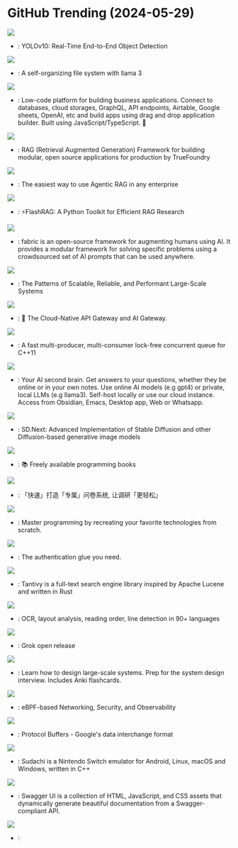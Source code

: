 # GitHub Trending (2024-05-29)

![](https://img.shields.io/badge/Python-New%201-green?style=flat-square&logo=appveyor)
- [](https://github.comundefined): YOLOv10: Real-Time End-to-End Object Detection

![](https://img.shields.io/badge/Jupyter%20Notebook-New%20529-green?style=flat-square&logo=appveyor)
- [](https://github.comundefined): A self-organizing file system with llama 3

![](https://img.shields.io/badge/JavaScript-New%2027-green?style=flat-square&logo=appveyor)
- [](https://github.comundefined): Low-code platform for building business applications. Connect to databases, cloud storages, GraphQL, API endpoints, Airtable, Google sheets, OpenAI, etc and build apps using drag and drop application builder. Built using JavaScript/TypeScript. 🚀

![](https://img.shields.io/badge/Python-New%2069-green?style=flat-square&logo=appveyor)
- [](https://github.comundefined): RAG (Retrieval Augmented Generation) Framework for building modular, open source applications for production by TrueFoundry

![](https://img.shields.io/badge/TypeScript-New%20672-green?style=flat-square&logo=appveyor)
- [](https://github.comundefined): The easiest way to use Agentic RAG in any enterprise

![](https://img.shields.io/badge/Python-New%20102-green?style=flat-square&logo=appveyor)
- [](https://github.comundefined): ⚡FlashRAG: A Python Toolkit for Efficient RAG Research

![](https://img.shields.io/badge/Python-New%20773-green?style=flat-square&logo=appveyor)
- [](https://github.comundefined): fabric is an open-source framework for augmenting humans using AI. It provides a modular framework for solving specific problems using a crowdsourced set of AI prompts that can be used anywhere.

![](https://img.shields.io/badge/none-New%20311-green?style=flat-square&logo=appveyor)
- [](https://github.comundefined): The Patterns of Scalable, Reliable, and Performant Large-Scale Systems

![](https://img.shields.io/badge/Lua-New%2028-green?style=flat-square&logo=appveyor)
- [](https://github.comundefined): 🦍 The Cloud-Native API Gateway and AI Gateway.

![](https://img.shields.io/badge/C%2B%2B-New%2036-green?style=flat-square&logo=appveyor)
- [](https://github.comundefined): A fast multi-producer, multi-consumer lock-free concurrent queue for C++11

![](https://img.shields.io/badge/Python-New%20400-green?style=flat-square&logo=appveyor)
- [](https://github.comundefined): Your AI second brain. Get answers to your questions, whether they be online or in your own notes. Use online AI models (e.g gpt4) or private, local LLMs (e.g llama3). Self-host locally or use our cloud instance. Access from Obsidian, Emacs, Desktop app, Web or Whatsapp.

![](https://img.shields.io/badge/Python-New%2022-green?style=flat-square&logo=appveyor)
- [](https://github.comundefined): SD.Next: Advanced Implementation of Stable Diffusion and other Diffusion-based generative image models

![](https://img.shields.io/badge/none-New%20206-green?style=flat-square&logo=appveyor)
- [](https://github.comundefined): 📚 Freely available programming books

![](https://img.shields.io/badge/TypeScript-New%20321-green?style=flat-square&logo=appveyor)
- [](https://github.comundefined): 「快速」打造「专属」问卷系统, 让调研「更轻松」

![](https://img.shields.io/badge/none-New%20669-green?style=flat-square&logo=appveyor)
- [](https://github.comundefined): Master programming by recreating your favorite technologies from scratch.

![](https://img.shields.io/badge/Python-New%2010-green?style=flat-square&logo=appveyor)
- [](https://github.comundefined): The authentication glue you need.

![](https://img.shields.io/badge/Rust-New%20161-green?style=flat-square&logo=appveyor)
- [](https://github.comundefined): Tantivy is a full-text search engine library inspired by Apache Lucene and written in Rust

![](https://img.shields.io/badge/Python-New%2054-green?style=flat-square&logo=appveyor)
- [](https://github.comundefined): OCR, layout analysis, reading order, line detection in 90+ languages

![](https://img.shields.io/badge/Python-New%20120-green?style=flat-square&logo=appveyor)
- [](https://github.comundefined): Grok open release

![](https://img.shields.io/badge/Python-New%20146-green?style=flat-square&logo=appveyor)
- [](https://github.comundefined): Learn how to design large-scale systems. Prep for the system design interview. Includes Anki flashcards.

![](https://img.shields.io/badge/Go-New%2027-green?style=flat-square&logo=appveyor)
- [](https://github.comundefined): eBPF-based Networking, Security, and Observability

![](https://img.shields.io/badge/C%2B%2B-New%2022-green?style=flat-square&logo=appveyor)
- [](https://github.comundefined): Protocol Buffers - Google's data interchange format

![](https://img.shields.io/badge/C%2B%2B-New%2068-green?style=flat-square&logo=appveyor)
- [](https://github.comundefined): Sudachi is a Nintendo Switch emulator for Android, Linux, macOS and Windows, written in C++

![](https://img.shields.io/badge/JavaScript-New%2011-green?style=flat-square&logo=appveyor)
- [](https://github.comundefined): Swagger UI is a collection of HTML, JavaScript, and CSS assets that dynamically generate beautiful documentation from a Swagger-compliant API.

![](https://img.shields.io/badge/none-New%20134-green?style=flat-square&logo=appveyor)
- [](https://github.comundefined): 

